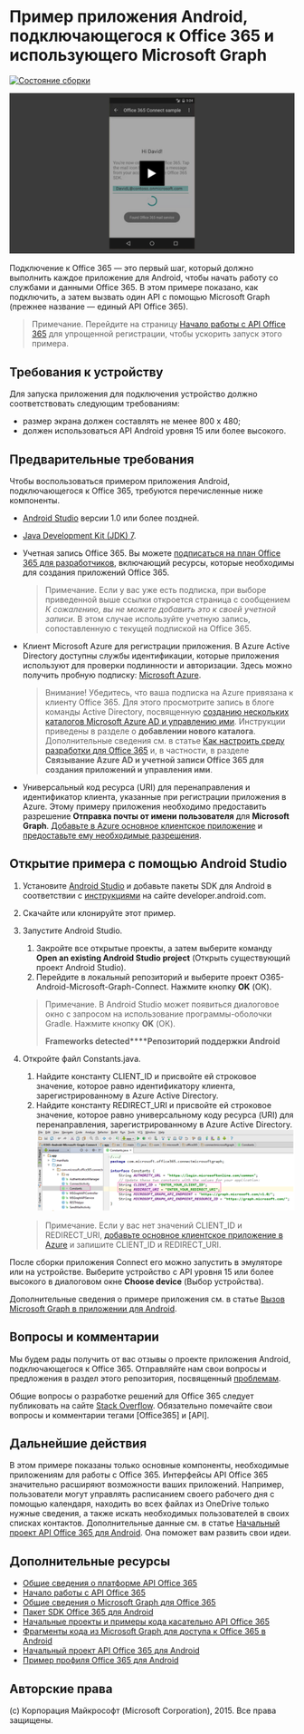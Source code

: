# Пример приложения Android, подключающегося к Office 365 и использующего Microsoft Graph

[ ![Состояние сборки](https://ricalo.visualstudio.com/_apis/public/build/definitions/06256fa7-d8e5-4ca0-8639-7c00eb6f1fe9/7/badge)](https://travis-ci.org/OfficeDev/O365-Android-Microsoft-Graph-Connect)

[ ![Пример приложения, подключающегося к Office 365](../readme-images/O365-Android-Connect-video_play_icon.png)](https://www.youtube.com/watch?v=3IQIDFrqhY4 "Щелкните, чтобы просмотреть этот пример в действии")

Подключение к Office 365 — это первый шаг, который должно выполнить каждое приложение для Android, чтобы начать работу со службами и данными Office 365. В этом примере показано, как подключить, а затем вызвать один API с помощью Microsoft Graph (прежнее название — единый API Office 365).
> Примечание. Перейдите на страницу [Начало работы с API Office 365](http://dev.office.com/getting-started/office365apis?platform=option-android#setup) для упрощенной регистрации, чтобы ускорить запуск этого примера.

## Требования к устройству

Для запуска приложения для подключения устройство должно соответствовать следующим требованиям:

* размер экрана должен составлять не менее 800 x 480;
* должен использоваться API Android уровня 15 или более высокого.
 
## Предварительные требования

Чтобы воспользоваться примером приложения Android, подключающегося к Office 365, требуются перечисленные ниже компоненты.

* [Android Studio](http://developer.android.com/sdk/index.html) версии 1.0 или более поздней.
* [Java Development Kit (JDK) 7](http://www.oracle.com/technetwork/java/javase/downloads/jdk7-downloads-1880260.html).
* Учетная запись Office 365. Вы можете [подписаться на план Office 365 для разработчиков](https://profile.microsoft.com/RegSysProfileCenter/wizardnp.aspx?wizid=14b845d0-938c-45af-b061-f798fbb4d170), включающий ресурсы, которые необходимы для создания приложений Office 365.

    > Примечание. Если у вас уже есть подписка, при выборе приведенной выше ссылки откроется страница с сообщением *К сожалению, вы не можете добавить это к своей учетной записи*. В этом случае используйте учетную запись, сопоставленную с текущей подпиской на Office 365.
* Клиент Microsoft Azure для регистрации приложения. В Azure Active Directory доступны службы идентификации, которые приложения используют для проверки подлинности и авторизации. Здесь можно получить пробную подписку: [Microsoft Azure](https://account.windowsazure.com/SignUp).

     > Внимание! Убедитесь, что ваша подписка на Azure привязана к клиенту Office 365. Для этого просмотрите запись в блоге команды Active Directory, посвященную [созданию нескольких каталогов Microsoft Azure AD и управлению ими](http://blogs.technet.com/b/ad/archive/2013/11/08/creating-and-managing-multiple-windows-azure-active-directories.aspx). Инструкции приведены в разделе о **добавлении нового каталога**. Дополнительные сведения см. в статье [Как настроить среду разработки для Office 365](https://msdn.microsoft.com/office/office365/howto/setup-development-environment#bk_CreateAzureSubscription) и, в частности, в разделе **Связывание Azure AD и учетной записи Office 365 для создания приложений и управления ими**.
      
* Универсальный код ресурса (URI) для перенаправления и идентификатор клиента, указанные при регистрации приложения в Azure. Этому примеру приложения необходимо предоставить разрешение **Отправка почты от имени пользователя** для **Microsoft Graph**. [Добавьте в Azure основное клиентское приложение](https://msdn.microsoft.com/office/office365/HowTo/add-common-consent-manually#bk_RegisterNativeApp) и [предоставьте ему необходимые разрешения](https://github.com/OfficeDev/O365-Android-Microsoft-Graph-Connect/wiki/Grant-permissions-to-the-Connect-application-in-Azure).

## Открытие примера с помощью Android Studio

1. Установите [Android Studio](http://developer.android.com/sdk/index.html) и добавьте пакеты SDK для Android в соответствии с [инструкциями](http://developer.android.com/sdk/installing/adding-packages.html) на сайте developer.android.com.
2. Скачайте или клонируйте этот пример.
3. Запустите Android Studio.
	1. Закройте все открытые проекты, а затем выберите команду **Open an existing Android Studio project** (Открыть существующий проект Android Studio).
	2. Перейдите в локальный репозиторий и выберите проект O365-Android-Microsoft-Graph-Connect. Нажмите кнопку **OK** (ОК).
	
	> Примечание. В Android Studio может появиться диалоговое окно с запросом на использование программы-оболочки Gradle. Нажмите кнопку **OK** (ОК).
	> 
	> **Frameworks detected****Репозиторий поддержки Android**
4. Откройте файл Constants.java.
	1. Найдите константу CLIENT_ID и присвойте ей строковое значение, которое равно идентификатору клиента, зарегистрированному в Azure Active Directory.
	2. Найдите константу REDIRECT_URI и присвойте ей строковое значение, которое равно универсальному коду ресурса (URI) для перенаправления, зарегистрированному в Azure Active Directory. ![Пример приложения, подключающегося к Office 365](../readme-images/O365-Android-Connect-Constants.png "Значения идентификатора клиента и универсального кода ресурса (URI) для перенаправления в файле Constants")

    > Примечание. Если у вас нет значений CLIENT_ID и REDIRECT_URI, [добавьте основное клиентское приложение в Azure](https://msdn.microsoft.com/ru-ru/library/azure/dn132599.aspx#BKMK_Adding) и запишите CLIENT_ID и REDIRECT_URI.

После сборки приложения Connect его можно запустить в эмуляторе или на устройстве. Выберите устройство с API уровня 15 или более высокого в диалоговом окне **Choose device** (Выбор устройства).

Дополнительные сведения о примере приложения см. в статье [Вызов Microsoft Graph в приложении для Android](https://graph.microsoft.io/ru-ru/docs/platform/android).

## Вопросы и комментарии

Мы будем рады получить от вас отзывы о проекте приложения Android, подключающегося к Office 365. Отправляйте нам свои вопросы и предложения в раздел этого репозитория, посвященный [проблемам](https://github.com/OfficeDev/O365-Android-Microsoft-Graph-Connect/issues).

Общие вопросы о разработке решений для Office 365 следует публиковать на сайте [Stack Overflow](http://stackoverflow.com/questions/tagged/Office365+API). Обязательно помечайте свои вопросы и комментарии тегами [Office365] и [API].

## Дальнейшие действия

В этом примере показаны только основные компоненты, необходимые приложениям для работы с Office 365. Интерфейсы API Office 365 значительно расширяют возможности ваших приложений. Например, пользователи могут управлять расписанием своего рабочего дня с помощью календаря, находить во всех файлах из OneDrive только нужные сведения, а также искать необходимых пользователей в своих списках контактов. Дополнительные данные см. в статье [Начальный проект API Office 365 для Android](https://github.com/officedev/O365-Android-Start/). Она поможет вам развить свои идеи.
  
## Дополнительные ресурсы

* [Общие сведения о платформе API Office 365](https://msdn.microsoft.com/office/office365/howto/platform-development-overview)
* [Начало работы с API Office 365](http://dev.office.com/getting-started/office365apis)
* [Общие сведения о Microsoft Graph для Office 365](http://graph.microsoft.io)
* [Пакет SDK Office 365 для Android](https://github.com/OfficeDev/Office-365-SDK-for-Android)
* [Начальные проекты и примеры кода касательно API Office 365](https://msdn.microsoft.com/office/office365/howto/starter-projects-and-code-samples)
* [Фрагменты кода из Microsoft Graph для доступа к Office 365 в Android](https://github.com/OfficeDev/O365-Android-Microsoft-Graph-Snippets)
* [Начальный проект API Office 365 для Android](https://github.com/OfficeDev/O365-Android-Start)
* [Пример профиля Office 365 для Android](https://github.com/OfficeDev/O365-Android-Profile)


## Авторские права
(c) Корпорация Майкрософт (Microsoft Corporation), 2015. Все права защищены.
